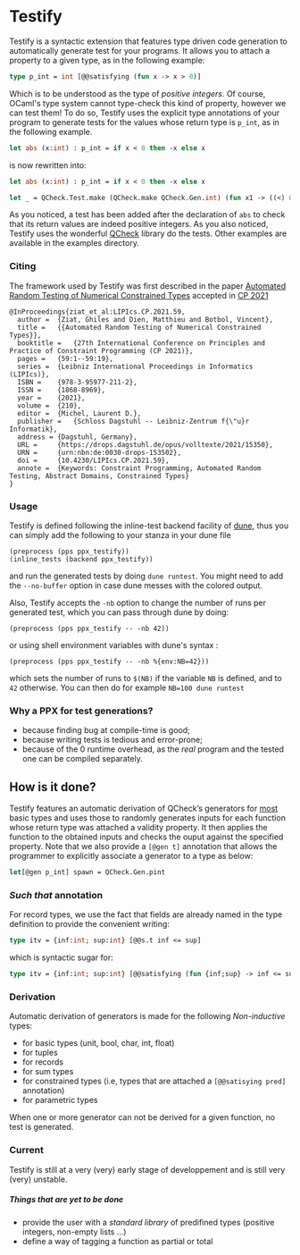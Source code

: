 # Testify
Testify is a syntactic extension that features type driven code
generation to automatically generate test for your programs. It allows
you to attach a property to a given type, as in the following example:

```OCaml
type p_int = int [@@satisfying (fun x -> x > 0)]
```

Which is to be understood as the type of *positive integers*. Of
course, OCaml's type system cannot type-check this kind of property,
however we can test them!  To do so, Testify uses the explicit type
annotations of your program to generate tests for the values whose
return type is ```p_int```, as in the following example.

```OCaml
let abs (x:int) : p_int = if x < 0 then -x else x
```
is now rewritten into:

```OCaml
let abs (x:int) : p_int = if x < 0 then -x else x

let _ = QCheck.Test.make (QCheck.make QCheck.Gen.int) (fun x1 -> ((<) 0) (abs x1))
```

As you noticed, a test has been added after the declaration of
```abs``` to check that its return values are indeed positive
integers. As you also noticed, Testify uses the wonderful
[QCheck](https://github.com/c-cube/qcheck) library do the tests. Other
examples are available in the examples directory.

### Citing
The framework used by Testify was first described in the paper [Automated Random Testing of Numerical Constrained Types](https://drops.dagstuhl.de/opus/volltexte/2021/15350/pdf/LIPIcs-CP-2021-59.pdf) accepted in [CP 2021](https://cp2021.a4cp.org/)

```Tex
@InProceedings{ziat_et_al:LIPIcs.CP.2021.59,
  author =	{Ziat, Ghiles and Dien, Matthieu and Botbol, Vincent},
  title =	{{Automated Random Testing of Numerical Constrained Types}},
  booktitle =	{27th International Conference on Principles and Practice of Constraint Programming (CP 2021)},
  pages =	{59:1--59:19},
  series =	{Leibniz International Proceedings in Informatics (LIPIcs)},
  ISBN =	{978-3-95977-211-2},
  ISSN =	{1868-8969},
  year =	{2021},
  volume =	{210},
  editor =	{Michel, Laurent D.},
  publisher =	{Schloss Dagstuhl -- Leibniz-Zentrum f{\"u}r Informatik},
  address =	{Dagstuhl, Germany},
  URL =		{https://drops.dagstuhl.de/opus/volltexte/2021/15350},
  URN =		{urn:nbn:de:0030-drops-153502},
  doi =		{10.4230/LIPIcs.CP.2021.59},
  annote =	{Keywords: Constraint Programming, Automated Random Testing, Abstract Domains, Constrained Types}
}
```
### Usage
Testify is defined following the inline-test backend facility of
[dune](https://dune.readthedocs.io/en/stable/tests.html#defining-your-own-inline-test-backend),
thus you can simply add the following to your stanza in your dune file

```
(preprocess (pps ppx_testify))
(inline_tests (backend ppx_testify))
```

and run the generated tests by doing `dune runtest`.  You might need
to add the `--no-buffer` option in case dune messes with the colored
output.

Also, Testify accepts the `-nb` option to change the number of runs per generated test, which you can pass through dune by doing:

```
(preprocess (pps ppx_testify -- -nb 42))
```

or using shell environment variables with dune's syntax :

```
(preprocess (pps ppx_testify -- -nb %{env:NB=42}))
```

which sets the number of runs to `$(NB)` if the variable `NB` is defined, and to `42` otherwise.
You can then do for example `NB=100 dune runtest`

### Why a PPX for test generations?
- because finding bug at compile-time is good; 
- because writing tests is tedious and error-prone;
- because of the 0 runtime overhead, as the *real* program and the tested one can be compiled separately.

## How is it done?
Testify features an automatic derivation of QCheck’s generators for
[most](#derivation) basic types and uses those to randomly generates
inputs for each function whose return type was attached a validity property.
It then applies the function to the obtained inputs and checks the
ouput against the specified property. Note that we also provide a
```[@gen t]``` annotation that allows the programmer to explicitly
associate a generator to a type as below:

```OCaml
let[@gen p_int] spawn = QCheck.Gen.pint
```

### *Such that* annotation
For record types, we use the fact that fields are already named in the
type definition to provide the convenient writing:

```OCaml
type itv = {inf:int; sup:int} [@@s.t inf <= sup]
```
which is syntactic sugar for:

```OCaml
type itv = {inf:int; sup:int} [@@satisfying (fun {inf;sup} -> inf <= sup)]
```

### Derivation
Automatic derivation of generators is made for the following *Non-inductive* types:
- for basic types (unit, bool, char, int, float)
- for tuples
- for records
- for sum types
- for constrained types (i.e, types that are attached a ```[@@satisying pred]``` annotation)
- for parametric types

When one or more generator can not be derived for a given function, no
test is generated.

### Current
Testify is still at a very (very) early stage of developpement and is
still very (very) unstable.

##### Things that are yet to be done
- provide the user with a *standard library* of predifined types (positive integers, non-empty lists ...)
- define a way of tagging a function as partial or total
